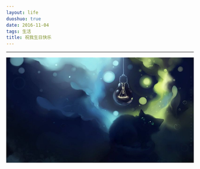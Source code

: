 ```yaml
---
layout: life
duoshuo: true
date: 2016-11-04
tags: 生活
title: 祝我生日快乐
---
```


******

![生日快乐](/life/2016/2016res/2016-11-4.jpg)

